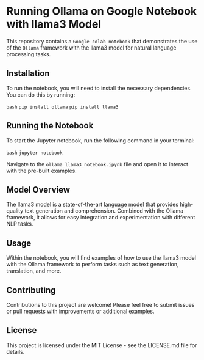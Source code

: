 # Running Ollama on Google Notebook with llama3 Model

This repository contains a `Google colab notebook` that demonstrates the use of the `Ollama` framework with the llama3 model for natural language processing tasks.

## Installation

To run the notebook, you will need to install the necessary dependencies. You can do this by running:

`bash`
`pip install ollama`
`pip install llama3`

## Running the Notebook

To start the Jupyter notebook, run the following command in your terminal:

`bash`
`jupyter notebook`

Navigate to the `ollama_llama3_notebook.ipynb` file and open it to interact with the pre-built examples.

## Model Overview

The llama3 model is a state-of-the-art language model that provides high-quality text generation and comprehension. Combined with the Ollama framework, it allows for easy integration and experimentation with different NLP tasks.

## Usage

Within the notebook, you will find examples of how to use the llama3 model with the Ollama framework to perform tasks such as text generation, translation, and more.

## Contributing

Contributions to this project are welcome! Please feel free to submit issues or pull requests with improvements or additional examples.

## License

This project is licensed under the MIT License - see the LICENSE.md file for details.


